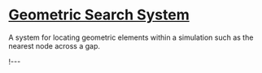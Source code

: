 # [Geometric Search System](source/geomsearch/GeometricSearchData.md)

A system for locating geometric elements within a simulation such as the nearest node across
a gap.

!---
